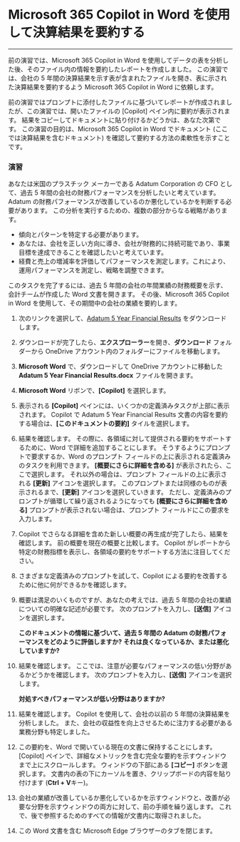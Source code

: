 # Microsoft 365 Copilot in Word を使用して決算結果を要約する
---
前の演習では、Microsoft 365 Copilot in Word を使用してデータの表を分析した後、そのファイル内の情報を要約したレポートを作成しました。 この演習では、会社の 5 年間の決算結果を示す表が含まれたファイルを開き、表に示された決算結果を要約するよう Microsoft 365 Copilot in Word に依頼します。

前の演習ではプロンプトに添付したファイルに基づいてレポートが作成されましたが、この演習では、開いたファイルの [Copilot] ペイン内に要約が表示されます。 結果をコピーしてドキュメントに貼り付けるかどうかは、あなた次第です。 この演習の目的は、Microsoft 365 Copilot in Word でドキュメント (ここでは決算結果を含むドキュメント) を確認して要約する方法の柔軟性を示すことです。

### 演習

あなたは米国のプラスチック メーカーである Adatum Corporation の CFO として、過去 5 年間の会社の財務パフォーマンスを分析したいと考えています。 Adatum の財務パフォーマンスが改善しているのか悪化しているかを判断する必要があります。 この分析を実行するための、複数の部分からなる戦略があります。

 -  傾向とパターンを特定する必要があります。
 -  あなたは、会社を正しい方向に導き、会社が財務的に持続可能であり、事業目標を達成できることを確認したいと考えています。
 -  経費と売上の増減率を評価してパフォーマンスを測定します。これにより、運用パフォーマンスを測定し、戦略を調整できます。

このタスクを完了するには、過去 5 年間の会社の年間業績の財務概要を示す、会計チームが作成した Word 文書を開きます。 その後、Microsoft 365 Copilot in Word を使用して、その期間中の会社の業績を要約します。

1.  次のリンクを選択して、[Adatum 5 Year Financial Results](https://go.microsoft.com/fwlink/?linkid=2268923) をダウンロードします。
2.  ダウンロードが完了したら、**エクスプローラー**を開き、**ダウンロード** フォルダーから OneDrive アカウント内のフォルダーにファイルを移動します。
3.  **Microsoft Word** で、ダウンロードして OneDrive アカウントに移動した **Adatum 5 Year Financial Results.docx** ファイルを開きます。
4.  **Microsoft Word** リボンで、**[Copilot]** を選択します。
5.  表示される **[Copilot]** ペインには、いくつかの定義済みタスクが上部に表示されます。 Copilot で Adatum 5 Year Financial Results 文書の内容を要約する場合は、**[このドキュメントの要約]** タイルを選択します。
6.  結果を確認します。 その際に、各領域に対して提供される要約をサポートするために、Word で詳細を追加することにします。 そうするようにプロンプトで要求するか、Word のプロンプト フィールドの上に表示される定義済みのタスクを利用できます。 **[概要にさらに詳細を含める]** が表示されたら、ここで選択します。 それ以外の場合は、プロンプト フィールドの上に表示される **[更新]** アイコンを選択します。 このプロンプトまたは同様のものが表示されるまで、**[更新]** アイコンを選択していきます。 ただし、定義済みのプロンプトが循環して繰り返されるようになっても **[概要にさらに詳細を含める]** プロンプトが表示されない場合は、プロンプト フィールドにこの要求を入力します。
7.  Copilot でさらなる詳細を含めた新しい概要の再生成が完了したら、結果を確認します。 前の概要を現在の概要と比較します。 Copilot がレポートから特定の財務指標を表示し、各領域の要約をサポートする方法に注目してください。
8.  さまざまな定義済みのプロンプトを試して、Copilot による要約を改善するために他に何ができるかを確認します。
9.  概要は満足のいくものですが、あなたの考えでは、過去 5 年間の会社の業績についての明確な記述が必要です。 次のプロンプトを入力し、**[送信]** アイコンを選択します。
    
    **このドキュメントの情報に基づいて、過去 5 年間の Adatum の財務パフォーマンスをどのように評価しますか? それは良くなっているか、または悪化していますか?**
10. 結果を確認します。 ここでは、注意が必要なパフォーマンスの低い分野があるかどうかを確認します。 次のプロンプトを入力し、**[送信]** アイコンを選択します。

    **対処すべきパフォーマンスが低い分野はありますか?**
11. 結果を確認します。 Copilot を使用して、会社の以前の 5 年間の決算結果を分析しました。 また、会社の収益性を向上させるために注力する必要がある業務分野も特定しました。
12. この要約を、Word で開いている現在の文書に保持することにします。 [Copilot] ペインで、詳細なメトリックを含む完全な要約を示すウィンドウまで上にスクロールします。 ウィンドウの下部にある **[コピー]** ボタンを選択します。 文書内の表の下にカーソルを置き、クリップボードの内容を貼り付けます (**Ctrl + V**キー)。
13. 会社の業績が改善しているか悪化しているかを示すウィンドウと、改善が必要な分野を示すウィンドウの両方に対して、前の手順を繰り返します。 これで、後で参照するためのすべての情報が文書内に取得されました。
14. この Word 文書を含む Microsoft Edge ブラウザーのタブを閉じます。
